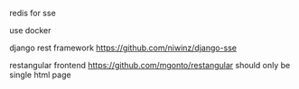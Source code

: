 redis for sse

use docker

django rest framework
https://github.com/niwinz/django-sse

restangular frontend
https://github.com/mgonto/restangular
should only be single html page
